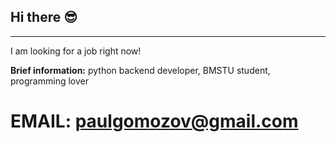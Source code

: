 ## Hi there 😎
___
I am looking for a job right now!

**Brief information:**
python backend developer, BMSTU student, programming lover

# **EMAIL: paulgomozov@gmail.com**
